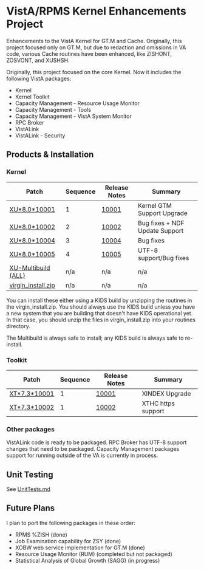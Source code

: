 VistA/RPMS Kernel Enhancements Project
======================================
Enhancements to the VistA Kernel for GT.M and Cache. Originally, this project
focused only on GT.M, but due to redaction and omissions in VA code, various
Cache routines have been enhanced, like ZISHONT, ZOSVONT, and XUSHSH.

Originally, this project focused on the core Kernel. Now it includes the
following VistA packages:

 * Kernel
 * Kernel Toolkit
 * Capacity Management - Resource Usage Monitor
 * Capacity Management - Tools
 * Capacity Management - VistA System Monitor
 * RPC Broker
 * VistALink
 * VistALink - Security

Products & Installation
-----------------------
### Kernel

 | Patch              | Sequence             | Release Notes | Summary |
 | ------------------ | -------------------- | ------------- | ------- |
 | [XU\*8.0\*10001](https://github.com/shabiel/Kernel-GTM/releases/download/XU-8.0-10001/XU_8-0_10001.KID) | 1 | [10001](doc/rel/XU-8.0-10001.rel.md) | Kernel GTM Support Upgrade |
 | [XU\*8.0\*10002](https://github.com/shabiel/Kernel-GTM/releases/download/XU-8.0-10002/XU_8-0_10001--XU_8-0_10002.KID) | 2 | [10002](doc/rel/XU-8.0-10002.rel.md) | Bug fixes + NDF Update Support |
 | [XU\*8.0\*10004](https://github.com/shabiel/Kernel-GTM/releases/download/XU-8.0-10004/XU-8.0-10004T2.KID) | 3 | [10004](doc/rel/XU-8.0-10004.rel.md) | Bug fixes |
 | [XU\*8.0\*10005](https://github.com/shabiel/Kernel-GTM/releases/download/XU-8.0-10005/XU_8-0_10005.KID) | 4 | [10005](doc/rel/XU-8.0-10005.rel.md) | UTF-8 support/Bug fixes |
 | [XU-Multibuild (ALL)](https://github.com/shabiel/Kernel-GTM/releases/download/XU-8.0-10005/XU-8-10001-10002-10004-10005.KID) | n/a | n/a | n/a |
 | [virgin\_install.zip](https://github.com/shabiel/Kernel-GTM/releases/download/XU-8.0-10005/virgin_install.zip) | n/a | n/a | n/a |

You can install these either using a KIDS build by unzipping the routines in
the virgin\_install.zip. You should always use the KIDS build unless you have
a new system that you are building that doesn't have KIDS operational yet. In
that case, you should unzip the files in virgin\_install.zip into your routines
directory.

The Multibuild is always safe to install; any KIDS build is always safe to 
re-install.

### Toolkit

 | Patch              | Sequence             | Release Notes | Summary |
 | ------------------ | -------------------- | ------------- | ------- |
 | [XT\*7.3\*10001](https://github.com/OSEHRA-Sandbox/XINDEX/releases/download/XT-7.3-10001/XT-7p3-10001T4.KID) | 1 | [10001](https://github.com/OSEHRA-Sandbox/XINDEX/blob/master/README.rst) | XINDEX Upgrade |
 | [XT\*7.3\*10002](https://github.com/shabiel/Kernel-GTM/releases/download/XT-7.3-10002/XT-7p3-10002T1.KID) | 1 | [10002](doc/rel/XU-8.0-10005.rel.md) | XTHC https support |

### Other packages
VistALink code is ready to be packaged. RPC Broker has UTF-8 support changes
that need to be packaged. Capacity Management packages support for running
outside of the VA is currently in process.

Unit Testing
------------
See [UnitTests.md](UnitTests.md)

Future Plans
------------
I plan to port the following packages in these order:
 
 * RPMS %ZISH (done)
 * Job Examination capability for ZSY (done)
 * XOBW web service implementation for GT.M (done)
 * Resource Usage Monitor (RUM) (completed but not packaged)
 * Statistical Analysis of Global Growth (SAGG) (in progress)
